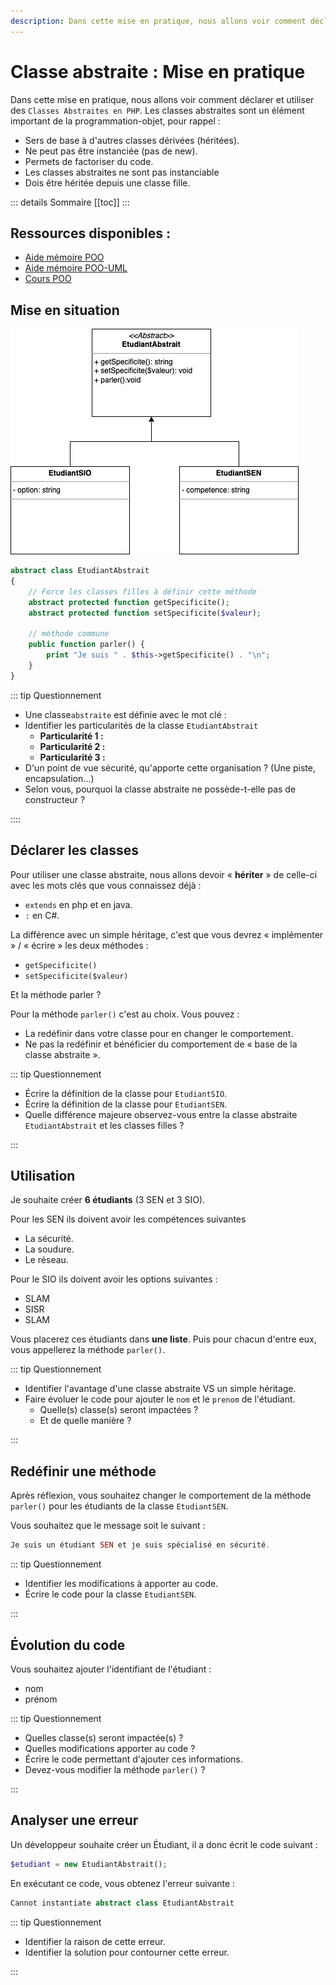 ```yaml
---
description: Dans cette mise en pratique, nous allons voir comment déclarer et utiliser des classes abstraites.
---
```


# Classe abstraite : Mise en pratique

Dans cette mise en pratique, nous allons voir comment déclarer et utiliser des `Classes Abstraites en PHP`. Les classes abstraites sont un élément important de la programmation-objet, pour rappel :

- Sers de base à d'autres classes dérivées (héritées).
- Ne peut pas être instanciée (pas de new).
- Permets de factoriser du code.
- Les classes abstraites ne sont pas instanciable
- Dois être héritée depuis une classe fille.

::: details Sommaire
[[toc]]
:::

## Ressources disponibles :

- [Aide mémoire POO](/cheatsheets/poo/README.md)
- [Aide mémoire POO-UML](/cheatsheets/poo-uml/README.md)
- [Cours POO](/cours/poo.md)

## Mise en situation

![UML](./res/abstract_uml.png)

```php
abstract class EtudiantAbstrait
{
    // Force les classes filles à définir cette méthode
    abstract protected function getSpecificite();
    abstract protected function setSpecificite($valeur);

    // méthode commune
    public function parler() {
        print "Je suis " . $this->getSpecificite() . "\n";
    }
}
```

::: tip Questionnement

- Une classe`abstraite` est définie avec le mot clé :
- Identifier les particularités de la classe `EtudiantAbstrait`
  - **Particularité 1 :**
  - **Particularité 2 :**
  - **Particularité 3 :**
- D'un point de vue sécurité, qu'apporte cette organisation ? (Une piste, encapsulation…)
- Selon vous, pourquoi la classe abstraite ne possède-t-elle pas de constructeur ?

::::

## Déclarer les classes

Pour utiliser une classe abstraite, nous allons devoir « **hériter** » de celle-ci avec les mots clés que vous connaissez déjà :

- `extends` en php et en java.
- `:` en C#.

La différence avec un simple héritage, c'est que vous devrez « implémenter » / « écrire » les deux méthodes :

- `getSpecificite()`
- `setSpecificite($valeur)`

Et la méthode parler ?

Pour la méthode `parler()` c'est au choix. Vous pouvez :

- La redéfinir dans votre classe pour en changer le comportement.
- Ne pas la redéfinir et bénéficier du comportement de « base de la classe abstraite ».

::: tip Questionnement

- Écrire la définition de la classe pour `EtudiantSIO`.
- Écrire la définition de la classe pour `EtudiantSEN`.
- Quelle différence majeure observez-vous entre la classe abstraite `EtudiantAbstrait` et les classes filles ?

:::

## Utilisation

Je souhaite créer **6 étudiants** (3 SEN et 3 SIO).

Pour les SEN ils doivent avoir les compétences suivantes

- La sécurité.
- La soudure.
- Le réseau.

Pour le SIO ils doivent avoir les options suivantes :

- SLAM
- SISR
- SLAM

Vous placerez ces étudiants dans **une liste**. Puis pour chacun d'entre eux, vous appellerez la méthode `parler()`.

::: tip Questionnement

- Identifier l'avantage d'une classe abstraite VS un simple héritage.
- Faire évoluer le code pour ajouter le `nom` et le `prenom` de l'étudiant.
  - Quelle(s) classe(s) seront impactées ?
  - Et de quelle manière ?

:::

## Redéfinir une méthode

Après réflexion, vous souhaitez changer le comportement de la méthode `parler()` pour les étudiants de la classe `EtudiantSEN`.

Vous souhaitez que le message soit le suivant :

```php
Je suis un étudiant SEN et je suis spécialisé en sécurité.
```

::: tip Questionnement

- Identifier les modifications à apporter au code.
- Écrire le code pour la classe `EtudiantSEN`.

:::

## Évolution du code

Vous souhaitez ajouter l'identifiant de l'étudiant :

- nom
- prénom

::: tip Questionnement

- Quelles classe(s) seront impactée(s) ?
- Quelles modifications apporter au code ?
- Écrire le code permettant d'ajouter ces informations.
- Devez-vous modifier la méthode `parler()` ?

:::

## Analyser une erreur

Un développeur souhaite créer un Étudiant, il a donc écrit le code suivant :

```php
$etudiant = new EtudiantAbstrait();
```

En exécutant ce code, vous obtenez l'erreur suivante :

```php
Cannot instantiate abstract class EtudiantAbstrait
```

::: tip Questionnement

- Identifier la raison de cette erreur.
- Identifier la solution pour contourner cette erreur.

:::
